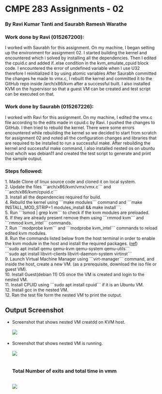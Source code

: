<h1>CMPE 283 Assignments - 02</h1>
<h3>By Ravi Kumar Tanti and Saurabh Ramesh Warathe</h3>


<h3>Work done by Ravi (015267200):</h3>
I worked with Saurabh for this assignment. On my machine, I began setting up the environment for assignment 02. I started building the kernel and encountered which i solved by installing all the dependencies. Then I edited the cpuid.c and added if..else condition in the kvm_emulate_cpuid block code. I encountered the error of undefined variable when I use U32 therefore I reinitialized it by using atomic variables After Saurabh committed the changes he made to vmx.c, I rebuilt the kernel and committed it to the GitHub repo inside /arch/x86/kvm after a successful built. I also installed KVM on the hypervisor so that a guest VM can be created and test script can be executed on that.

<h3>Work done by Saurabh (015267226):</h3>
I worked with Ravi for this assignment. On my machine, I edited the vmx.c file according to the edits made in cpuid.c by Ravi. I pushed the changes to GitHub. I then tried to rebuild the kernel. There were some errors encountered while rebuilding the kernel so we decided to start from scratch for assignment 02 and noted all the configuration changes and libraries that are required to be installed to run a successful make. After rebuilding the kernel and successful make command, I also installed nested os on ubuntu host whcih was debian11 and created the test script to generate and print the sample output.  


<h3>Steps followed:</h3>
1. Made Clone of linux source code and cloned it on local system. <br>
2. Update the files ```arch/x86/kvm/vmx/vmx.c``` and ```arch/x86/kvm/cpuid.c``` <br>
3. Install all the dependencies required for build. <br>
4. Rebuild the kernel using ```make modules``` command and ```make INSTALL_MOD_STRIP=1 modules_install && make install```. <br>
5. Run ```lsmod | grep kvm``` to check if the kvm modules are preloaded. <br>
6. If they are already present remove them using ```rmmod kvm``` and ```rmmod kvm_intel``` commands. <br>
7. Run ```modprobe kvm``` and ```modprobe kvm_intel``` commands to reload edited kvm modules. <br>
8. Run the commands listed below from the host terminal in order to enable the kvm module in the host and install the required packages. (<a href="https://www.tecmint.com/install-kvm-on-ubuntu/">ref</a>) <br>
      ```sudo apt install qemu qemu-kvm qemu-system qemu-utils``` <br>
      ```sudo apt install libvirt-clients libvirt-daemon-system virtinst``` <br>
9. Launch Virtual Machine Manager using ```virt-manager``` command, and inside the host, create a new VM. (as a prerequisite, download the iso file or guest VM). <br>
10. Install Guest(debian 11) OS once the VM is created and login to the nested VM. <br>
11. Install CPUID using ```sudo apt install cpuid``` if it is an Ubuntu VM. <br>
12. Install gcc in the nested VM.  <br>
12. Ran the test file form the nested VM to print the output.  <br>



<h2>Output Screenshot</h2>
<ul>

<li>Screenshot that shows nested VM creatdd on KVM host.<br>
      <br>
      <img src="https://user-images.githubusercontent.com/97319236/205519676-e476e30e-c2c5-49f3-972b-52777530344c.png"><br>
  <br>    
      

<li>Screenshot that shows nested VM is running.<br>
      <br>
      <img src="https://user-images.githubusercontent.com/97319236/205521209-ab6ba822-f70d-4d33-b570-1d11cac51785.png"><br>
<br>

<h3>Total Number of exits and total time in vmm</h3>
      <br>
      <img src="https://user-images.githubusercontent.com/97319236/205520741-59045a80-4a50-4848-b092-83dd618c84e9.png"><br>
<br>



